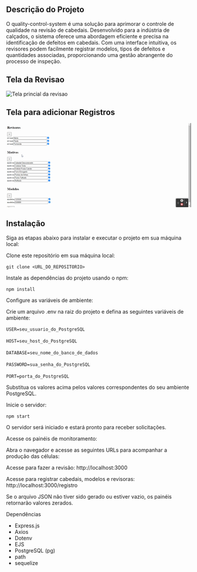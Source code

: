 ## Descrição do Projeto

O quality-control-system é uma solução para aprimorar o controle de qualidade na revisão de cabedais. Desenvolvido para a indústria de calçados, o sistema oferece uma abordagem eficiente e precisa na identificação de defeitos em cabedais. Com uma interface intuitiva, os revisores podem facilmente registrar modelos, tipos de defeitos e quantidades associadas, proporcionando uma gestão abrangente do processo de inspeção.

## Tela da Revisao

![Tela princial da revisao](public/images/revisao.gif)

## Tela para adicionar Registros

![Tela de Registros](public/images/insert.gif)

## Instalação

Siga as etapas abaixo para instalar e executar o projeto em sua máquina local:

Clone este repositório em sua máquina local:

    git clone <URL_DO_REPOSITORIO>


Instale as dependências do projeto usando o npm:

    npm install

Configure as variáveis de ambiente:

Crie um arquivo .env na raiz do projeto e defina as seguintes variáveis de ambiente:

    USER=seu_usuario_do_PostgreSQL
    
    HOST=seu_host_do_PostgreSQL
    
    DATABASE=seu_nome_do_banco_de_dados
    
    PASSWORD=sua_senha_do_PostgreSQL
    
    PORT=porta_do_PostgreSQL

Substitua os valores acima pelos valores correspondentes do seu ambiente PostgreSQL.

Inicie o servidor:

    npm start

O servidor será iniciado e estará pronto para receber solicitações.

Acesse os painéis de monitoramento:

Abra o navegador e acesse as seguintes URLs para acompanhar a produção das células:


Acesse para fazer a revisão: http://localhost:3000

Acesse para registrar cabedais, modelos e revisoras: http://localhost:3000/registro

Se o arquivo JSON não tiver sido gerado ou estiver vazio, os painéis retornarão valores zerados.

Dependências

 - Express.js
  - Axios
  - Dotenv
  - EJS
  - PostgreSQL (pg)
  - path
  - sequelize
